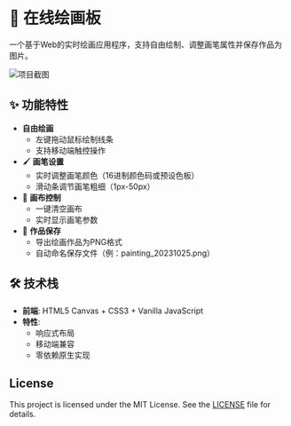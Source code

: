 # 🎨 在线绘画板

一个基于Web的实时绘画应用程序，支持自由绘制、调整画笔属性并保存作品为图片。

![项目截图](https://Lucker-Lovely.github.io/images/draw.jpeg)

## ✨ 功能特性

- **自由绘画**
  - 左键拖动鼠标绘制线条
  - 支持移动端触控操作
- 🖌️ **画笔设置**
  - 实时调整画笔颜色（16进制颜色码或预设色板）
  - 滑动条调节画笔粗细（1px-50px）
- 🧹 **画布控制**
  - 一键清空画布
  - 实时显示画笔参数
- 💾 **作品保存**
  - 导出绘画作品为PNG格式
  - 自动命名保存文件（例：painting_20231025.png）

## 🛠️ 技术栈

- **前端**: HTML5 Canvas + CSS3 + Vanilla JavaScript
- **特性**:
  - 响应式布局
  - 移动端兼容
  - 零依赖原生实现

## License
This project is licensed under the MIT License. See the [LICENSE](LICENSE) file for details.
